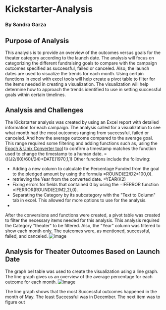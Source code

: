 # Kickstarter-Analysis
### By Sandra Garza

## Purpose of Analysis
This analysis is to provide an overview of the outcomes versus goals for the theater category according to the launch date. The analysis will focus on categorizing the different fundraising goals to compare with the campaign outcomes specified as successful, failed or canceled. Also, the launch dates are used to visualize the trends for each month. Using certain functions in excel with excel tools will help create a pivot table to filter for the items needed in creating a visualization. The visualization will help determine how to approach the trends identified to use in setting successful goals within certain timelines. 

## Analysis and Challenges
The Kickstarter analysis was created by using an Excel report with detailed information for each campaign. The analysis called for a visualization to see what month had the most outcomes ranging from successful, failed or canceled. And how the average outcome compared to the average goal. This range required some filtering and adding functions such as, using the [Epoch & Unix Converter tool](https://www.epochconverter.com/) to confirm a timestamp matches the function used to change the timestamp to a human date. =(((J2/60)/60)/24)+DATE(1970,1,1)  Other functions include the following: 

- Adding a new column to calculate the Percentage Funded from the goal to the pledged amount by using the formula =ROUND(E2/D2*100,0). 
- retrieving the Year from the converted date. =YEAR(K2)
- Fixing errors for fields that contained 0 by using the =IFERROR function =IFERROR(ROUND(E2/M2,2),0).
- Separating the Category by its subcategory with the "Text to Column" tab in excel. This allowed for more options to use for the analysis. 
- 
After the conversions and functions were created, a pivot table was created to filter the necessary items needed for this analysis. This analysis required the Category "theater" to be filtered. Also, the "Year" column was filtered to show each month only. The outcomes were, as mentioned, successful, failed, and canceled. 
![image](https://user-images.githubusercontent.com/30300621/173476912-9472a114-8c95-40de-8f6a-66c0001e2604.png)

## Analysis for Theater Outcomes Based on Launch Date
The graph bel table was used to create the visualization using a line graph. The line graph gives us an overview of the average percentage for each outcome for each month. 
![image](https://user-images.githubusercontent.com/30300621/173481411-b942a09d-dbd5-406a-92fb-c44412630648.png)

The line graph shows that the most Successful outcomes happened in the month of May. The least Successful was in December. 
The next item was to figure out 
